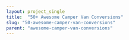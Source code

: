 ```yaml
---
layout: project_single
title:  "50+ Awesome Camper Van Conversions"
slug: "50-awesome-camper-van-conversions"
parent: "awesome-camper-van-conversions"
---
```

 